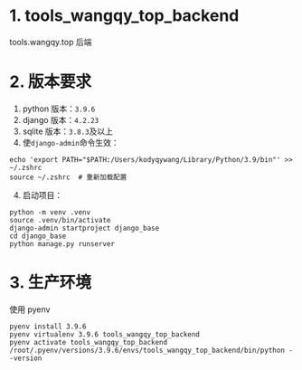 # 1. tools_wangqy_top_backend

tools.wangqy.top 后端

# 2. 版本要求

1. python 版本：`3.9.6`
2. django 版本：`4.2.23`
3. sqlite 版本：`3.8.3`及以上
4. 使`django-admin`命令生效：

```shell
echo 'export PATH="$PATH:/Users/kodyqywang/Library/Python/3.9/bin"' >> ~/.zshrc
source ~/.zshrc  # 重新加载配置
```

4. 启动项目：

```shell
python -m venv .venv
source .venv/bin/activate
django-admin startproject django_base
cd django_base
python manage.py runserver
```

# 3. 生产环境

使用 pyenv

```shell
pyenv install 3.9.6
pyenv virtualenv 3.9.6 tools_wangqy_top_backend
pyenv activate tools_wangqy_top_backend
/root/.pyenv/versions/3.9.6/envs/tools_wangqy_top_backend/bin/python --version
```
